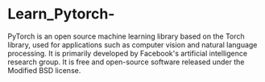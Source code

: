 # Learn_Pytorch-
PyTorch is an open source machine learning library based on the Torch library, used for applications such as computer vision and natural language processing. It is primarily developed by Facebook's artificial intelligence research group. It is free and open-source software released under the Modified BSD license.

